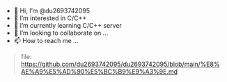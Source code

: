 - 👋 Hi, I’m @du2693742095
- 👀 I’m interested in C/C++
- 🌱 I’m currently learning C/C++ server
- 💞️ I’m looking to collaborate on ...
- 📫 How to reach me ...

> file: https://github.com/du2693742095/du2693742095/blob/main/%E8%AE%A9%E5%AD%90%E5%BC%B9%E9%A3%9E.md

<!---
du2693742095/du2693742095 is a ✨ special ✨ repository because its `README.md` (this file) appears on your GitHub profile.
You can click the Preview link to take a look at your changes.
--->
